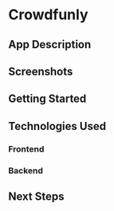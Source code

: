 # Crowdfunly

## App Description

## Screenshots

## Getting Started

## Technologies Used

### Frontend

### Backend

## Next Steps
